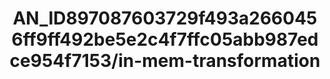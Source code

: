 ---  
schema: schema:AN_ID897087603729f493a2660456ff9ff492be5e2c4f7ffc05abb987edce954f7153/in-mem-transformation  
title: AN_ID897087603729f493a2660456ff9ff492be5e2c4f7ffc05abb987edce954f7153/in-mem-transformation  
organization: Sample Department  
notes: Used in 2 lineage(s)  
resources:  
  - name: AN_ID897087603729f493a2660456ff9ff492be5e2c4f7ffc05abb987edce954f7153/in-mem-transformation 
    url: in-mem://AN_ID897087603729f493a2660456ff9ff492be5e2c4f7ffc05abb987edce954f7153/in-mem-transformation 
    format : DataFrame  
license: None  
category:
  - Education  
maintainer: User  
maintainer_email: UserMail  
---